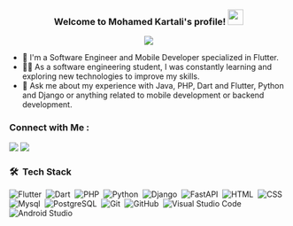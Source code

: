 <h3 align="center">
  Welcome to Mohamed Kartali's profile!
  <img src="https://media.giphy.com/media/hvRJCLFzcasrR4ia7z/giphy.gif" width="28">
</h3>

<!-- Typing SVG by DenverCoder1 - https://github.com/DenverCoder1/readme-typing-svg -->
<p align="center">
  <a href="https://github.com/DenverCoder1/readme-typing-svg"><img src="https://readme-typing-svg.herokuapp.com/?lines=Mobile%20Software%20Engineer;Always%20learning%20new%20things&font=Fira%20Code&center=true&width=440&height=45&color=5C90F7&vCenter=true&size=22"></a>
</p> 

- 🏢 I'm a Software Engineer and Mobile Developer specialized in Flutter. 
- 👨‍💻 As a software engineering student, I was constantly learning and exploring new technologies to improve my skills.
- 💬 Ask me about my experience with Java, PHP, Dart and Flutter, Python and Django or anything related to mobile development or backend development.


### Connect with Me :

<a href="https://linkedin.com/in/mohamedkartali" target="_blank"><img src="https://img.shields.io/badge/-Mohamed%20Kartali-0077B5?style=for-the-badge&logo=Linkedin&logoColor=white"/></a>
<a href="https://www.instagram.com/mohamed._.kartali/" target="_blank"><img src="https://img.shields.io/badge/-Mohamed%20Kartali-E4405F?style=for-the-badge&logo=Instagram&logoColor=white"/></a>

### 🛠 &nbsp;Tech Stack
![Flutter](https://img.shields.io/badge/-Flutter-05122A?style=flat&logo=flutter&logoColor=007ACC)&nbsp;
![Dart](https://img.shields.io/badge/-Dart-05122A?style=flat&logo=dart&logoColor=007ACC)&nbsp;
![PHP](https://img.shields.io/badge/-PHP-05122A?style=flat&logo=php)&nbsp;
![Python](https://img.shields.io/badge/-Python%20-05122A?style=flat&logo=python)&nbsp;
![Django](https://img.shields.io/badge/-Django-05122A?style=flat&logo=django)&nbsp;
![FastAPI](https://img.shields.io/badge/-FastAPI-05122A?style=flat&logo=fastapi)&nbsp;
![HTML](https://img.shields.io/badge/-HTML-05122A?style=flat&logo=HTML5)&nbsp;
![CSS](https://img.shields.io/badge/-CSS-05122A?style=flat&logo=CSS3&logoColor=1572B6)&nbsp;
![Mysql](https://img.shields.io/badge/-MySQL-05122A?style=flat&logo=mysql)&nbsp;
![PostgreSQL](https://img.shields.io/badge/-PostgreSQL-05122A?style=flat&logo=postgresql)&nbsp;
![Git](https://img.shields.io/badge/-Git-05122A?style=flat&logo=git)&nbsp;
![GitHub](https://img.shields.io/badge/-GitHub-05122A?style=flat&logo=github)&nbsp;
![Visual Studio Code](https://img.shields.io/badge/-Visual%20Studio%20Code-05122A?style=flat&logo=visual-studio-code&logoColor=007ACC)&nbsp;
![Android Studio](https://img.shields.io/badge/-Android%20Studio-05122A?style=flat&logo=android-studio)&nbsp;

